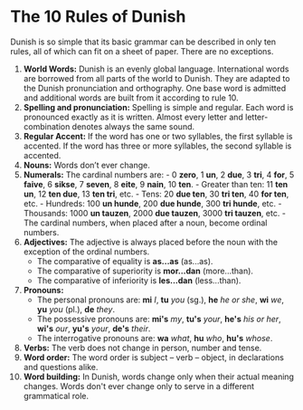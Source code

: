 # The 10 Rules of Dunish

Dunish is so simple that its basic grammar can be described in only ten rules,
all of which can fit on a sheet of paper.
There are no exceptions.

1. **World Words:**
   Dunish is an evenly global language.
   International words are borrowed from all parts of the world to Dunish.
   They are adapted to the Dunish pronunciation and orthography.
   One base word is admitted and additional words are built from it according to rule 10.
2. **Spelling and pronunciation:**
   Spelling is simple and regular.
   Each word is pronounced exactly as it is written.
   Almost every letter and letter-combination denotes always the same sound.
3. **Regular Accent:**
   If the word has one or two syllables, the first syllable is accented.
   If the word has three or more syllables, the second syllable is accented.
4. **Nouns:**
   Words don’t ever change.
5. **Numerals:**
   The cardinal numbers are:
       - 0 **zero**, 1 **un**, 2 **due**, 3 **tri**, 4 **for**, 5 **faive**, 6 **sikse**,
         7 **seven**, 8 **eite**, 9 **nain**, 10 **ten**.
       - Greater than ten: 11 **ten un**, 12 **ten due**, 13 **ten tri**, etc.
       - Tens: 20 **due ten**, 30 **tri ten**, 40 **for ten**, etc.
       - Hundreds: 100 **un hunde**, 200 **due hunde**, 300 **tri hunde**, etc.
       - Thousands: 1000 **un tauzen**, 2000 **due tauzen**, 3000 **tri tauzen**, etc.
       - The cardinal numbers, when placed after a noun, become ordinal numbers.
6. **Adjectives:**
   The adjective is always placed before the noun with the exception of the ordinal numbers.
    - The comparative of equality is **as...as** (as...as).
    - The comparative of superiority is **mor...dan** (more...than).
    - The comparative of inferiority is **les...dan** (less...than).
7. **Pronouns:**
    - The personal pronouns are:
     **mi** _I_, **tu** _you_ (sg.), **he** _he or she_,
     **wi** _we_, **yu** _you_ (pl.), **de** _they_.
    - The possessive pronouns are:
      **mi's** _my_, **tu's** _your_, **he's** _his or her_,
      **wi's** _our_, **yu's** _your_, **de's** _their_.
     - The interrogative pronouns are: **wa** _what_, **hu** _who_, **hu's** _whose_.
8. **Verbs:**
   The verb does not change in person, number and tense.
9. **Word order:**
   The word order is subject – verb – object, in declarations and questions alike.
10. **Word building:**
   In Dunish, words change only when their actual meaning changes.
   Words don't ever change only to serve in a different grammatical role.

